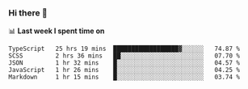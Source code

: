 ### Hi there 👋

<!--
**DBvc/DBvc** is a ✨ _special_ ✨ repository because its `README.md` (this file) appears on your GitHub profile.

Here are some ideas to get you started:

- 🔭 I’m currently working on ...
- 🌱 I’m currently learning ...
- 👯 I’m looking to collaborate on ...
- 🤔 I’m looking for help with ...
- 💬 Ask me about ...
- 📫 How to reach me: ...
- 😄 Pronouns: ...
- ⚡ Fun fact: ...
-->

📊 **Last week I spent time on**
<!--START_SECTION:waka-->
```text
TypeScript   25 hrs 19 mins  ██████████████████▓░░░░░░   74.87 % 
SCSS         2 hrs 36 mins   ██░░░░░░░░░░░░░░░░░░░░░░░   07.70 % 
JSON         1 hr 32 mins    █░░░░░░░░░░░░░░░░░░░░░░░░   04.57 % 
JavaScript   1 hr 26 mins    █░░░░░░░░░░░░░░░░░░░░░░░░   04.25 % 
Markdown     1 hr 15 mins    █░░░░░░░░░░░░░░░░░░░░░░░░   03.74 % 
```
<!--END_SECTION:waka-->
